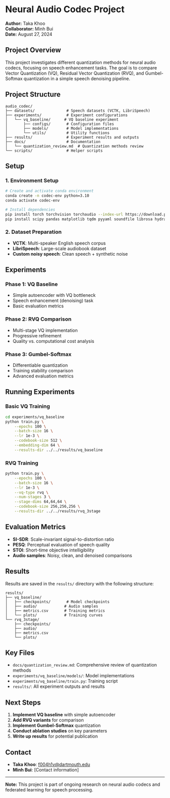 # Neural Audio Codec Project

**Author:** Taka Khoo  
**Collaborator:** Minh Bui  
**Date:** August 27, 2024  

## Project Overview

This project investigates different quantization methods for neural audio codecs, focusing on speech enhancement tasks. The goal is to compare Vector Quantization (VQ), Residual Vector Quantization (RVQ), and Gumbel-Softmax quantization in a simple speech denoising pipeline.

## Project Structure

```
audio_codec/
├── datasets/              # Speech datasets (VCTK, LibriSpeech)
├── experiments/           # Experiment configurations
│   └── vq_baseline/      # VQ baseline experiment
│       ├── configs/       # Configuration files
│       ├── models/        # Model implementations
│       └── utils/         # Utility functions
├── results/               # Experiment results and outputs
├── docs/                  # Documentation
│   └── quantization_review.md  # Quantization methods review
└── scripts/               # Helper scripts
```

## Setup

### 1. Environment Setup
```bash
# Create and activate conda environment
conda create -n codec-env python=3.10
conda activate codec-env

# Install dependencies
pip install torch torchvision torchaudio --index-url https://download.pytorch.org/whl/cu121
pip install scipy pandas matplotlib tqdm pyyaml soundfile librosa hydra-core
```

### 2. Dataset Preparation
- **VCTK**: Multi-speaker English speech corpus
- **LibriSpeech**: Large-scale audiobook dataset
- **Custom noisy speech**: Clean speech + synthetic noise

## Experiments

### Phase 1: VQ Baseline
- Simple autoencoder with VQ bottleneck
- Speech enhancement (denoising) task
- Basic evaluation metrics

### Phase 2: RVQ Comparison
- Multi-stage VQ implementation
- Progressive refinement
- Quality vs. computational cost analysis

### Phase 3: Gumbel-Softmax
- Differentiable quantization
- Training stability comparison
- Advanced evaluation metrics

## Running Experiments

### Basic VQ Training
```bash
cd experiments/vq_baseline
python train.py \
    --epochs 100 \
    --batch-size 16 \
    --lr 1e-3 \
    --codebook-size 512 \
    --embedding-dim 64 \
    --results-dir ../../results/vq_baseline
```

### RVQ Training
```bash
python train.py \
    --epochs 100 \
    --batch-size 16 \
    --lr 1e-3 \
    --vq-type rvq \
    --num-stages 3 \
    --stage-dims 64,64,64 \
    --codebook-size 256,256,256 \
    --results-dir ../../results/rvq_3stage
```

## Evaluation Metrics

- **SI-SDR**: Scale-invariant signal-to-distortion ratio
- **PESQ**: Perceptual evaluation of speech quality
- **STOI**: Short-time objective intelligibility
- **Audio samples**: Noisy, clean, and denoised comparisons

## Results

Results are saved in the `results/` directory with the following structure:
```
results/
├── vq_baseline/
│   ├── checkpoints/       # Model checkpoints
│   ├── audio/            # Audio samples
│   ├── metrics.csv       # Training metrics
│   └── plots/            # Training curves
└── rvq_3stage/
    ├── checkpoints/
    ├── audio/
    ├── metrics.csv
    └── plots/
```

## Key Files

- `docs/quantization_review.md`: Comprehensive review of quantization methods
- `experiments/vq_baseline/models/`: Model implementations
- `experiments/vq_baseline/train.py`: Training script
- `results/`: All experiment outputs and results

## Next Steps

1. **Implement VQ baseline** with simple autoencoder
2. **Add RVQ variants** for comparison
3. **Implement Gumbel-Softmax** quantization
4. **Conduct ablation studies** on key parameters
5. **Write up results** for potential publication

## Contact

- **Taka Khoo**: f004h1v@dartmouth.edu
- **Minh Bui**: [Contact information]

---

**Note:** This project is part of ongoing research on neural audio codecs and federated learning for speech processing.
